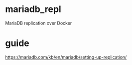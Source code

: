 # mariadb_repl
MariaDB replication over Docker

# guide
https://mariadb.com/kb/en/mariadb/setting-up-replication/

